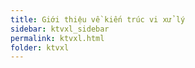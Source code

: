 ```yaml
---
title: Giới thiệu về kiến trúc vi xử lý
sidebar: ktvxl_sidebar
permalink: ktvxl.html
folder: ktvxl
---
```


